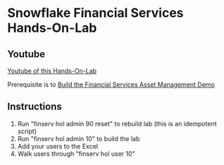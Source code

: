 # Snowflake Financial Services Hands-On-Lab

## Youtube 
[Youtube of this Hands-On-Lab](https://www.youtube.com/watch?v=Rr-QrbsUsYM)

Prerequisite is to [Build the Financial Services Asset Management Demo](https://www.youtube.com/playlist?list=PLyKI7j42vSkbryDXuB7kEhzk66lmdNJ3Z)

## Instructions
1. Run "finserv hol admin 90 reset" to rebuild lab (this is an idempotent script)
2. Run "finserv hol admin 10" to build the lab
3. Add your users to the Excel
4. Walk users through "finserv hol user 10"
